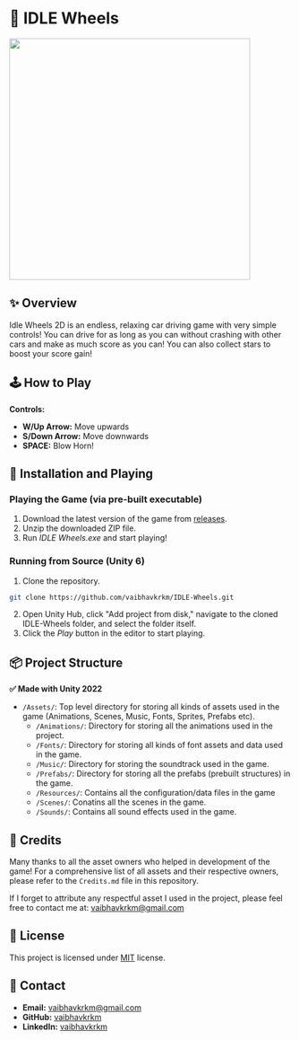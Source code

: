 # 🚗 IDLE Wheels

<img src="https://static.wixstatic.com/media/805109_287f90d6643c41d1943ec504b7f82cd9~mv2.jpg/v1/fill/w_550,h_314,al_c,q_80,usm_0.66_1.00_0.01,enc_avif,quality_auto/805109_287f90d6643c41d1943ec504b7f82cd9~mv2.jpg" width=430 height=auto>

## ✨ Overview
Idle Wheels 2D is an endless, relaxing car driving game with very simple controls! You can drive for as long as you can without crashing with other cars and make as much score as you can! You can also collect stars to boost your score gain!

## 🕹️ How to Play

**Controls:**
- **W/Up Arrow:** Move upwards
- **S/Down Arrow:** Move downwards
- **SPACE:** Blow Horn!

## 🚀 Installation and Playing

### Playing the Game (via pre-built executable)
1. Download the latest version of the game from [releases](https://github.com/vaibhavkrkm/IDLE-Wheels/releases).
2. Unzip the downloaded ZIP file.
3. Run *IDLE Wheels.exe* and start playing!

### Running from Source (Unity 6)
1. Clone the repository.
```bash
git clone https://github.com/vaibhavkrkm/IDLE-Wheels.git
```
2. Open Unity Hub, click "Add project from disk," navigate to the cloned IDLE-Wheels folder, and select the folder itself.
3. Click the *Play* button in the editor to start playing.
    
## 📦 Project Structure
**✅ Made with Unity 2022**
- `/Assets/`: Top level directory for storing all kinds of assets used in the game (Animations, Scenes, Music, Fonts, Sprites, Prefabs etc).
  - `/Animations/`: Directory for storing all the animations used in the project.
  - `/Fonts/`: Directory for storing all kinds of font assets and data used in the game.
  - `/Music/`: Directory for storing the soundtrack used in the game.
  - `/Prefabs/`: Directory for storing all the prefabs (prebuilt structures) in the game.
  - `/Resources/`: Contains all the configuration/data files in the game
  - `/Scenes/`: Conatins all the scenes in the game.
  - `/Sounds/`: Contains all sound effects used in the game.
## 🤝 Credits
Many thanks to all the asset owners who helped in development of the game! For a comprehensive list of all assets and their respective owners, please refer to the `Credits.md` file in this repository.

If I forget to attribute any respectful asset I used in the project, please feel free to contact me at: vaibhavkrkm@gmail.com
## 📃 License

This project is licensed under [MIT](https://choosealicense.com/licenses/mit/) license.


## 📧 Contact
- **Email:** vaibhavkrkm@gmail.com
- **GitHub:** [vaibhavkrkm](https://github.com/vaibhavkrkm/)
- **LinkedIn:** [vaibhavkrkm](https://www.linkedin.com/in/vaibhavkrkm/)
